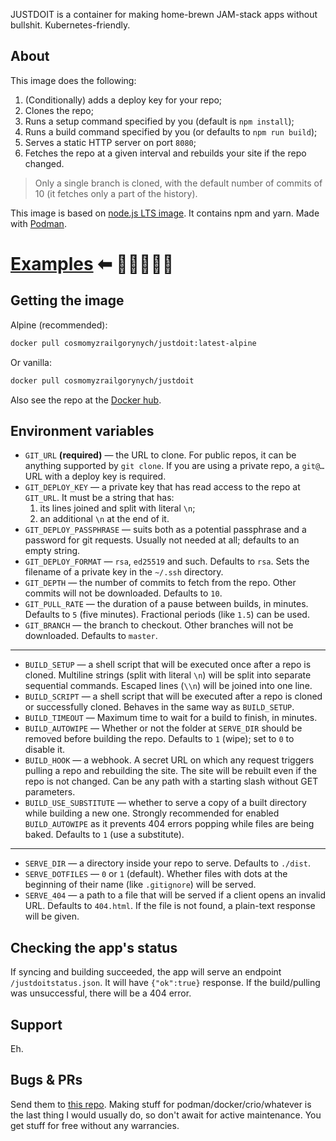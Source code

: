 JUSTDOIT is a container for making home-brewn JAM-stack apps without bullshit. Kubernetes-friendly.

## About

This image does the following:

1. (Conditionally) adds a deploy key for your repo;
2. Clones the repo;
3. Runs a setup command specified by you (default is `npm install`);
3. Runs a build command specified by you (or defaults to `npm run build`);
4. Serves a static HTTP server on port `8080`;
5. Fetches the repo at a given interval and rebuilds your site if the repo changed.

> Only a single branch is cloned, with the default number of commits of 10 (it fetches only a part of the history).

This image is based on [node.js LTS image](https://hub.docker.com/_/node). It contains npm and yarn. Made with [Podman](https://podman.io/).

# [Examples](https://github.com/CosmoMyzrailGorynych/justdoit/tree/master/examples) ⬅ 💃💅🎉💪💦

## Getting the image

Alpine (recommended):

```sh
docker pull cosmomyzrailgorynych/justdoit:latest-alpine
```

Or vanilla:

```sh
docker pull cosmomyzrailgorynych/justdoit
```

Also see the repo at the [Docker hub](https://hub.docker.com/r/cosmomyzrailgorynych/justdoit).

## Environment variables

* `GIT_URL` **(required)** — the URL to clone. For public repos, it can be anything supported by `git clone`. If you are using a private repo, a `git@…` URL with a deploy key is required.
* `GIT_DEPLOY_KEY` — a private key that has read access to the repo at `GIT_URL`. It must be a string that has:
    1. its lines joined and split with literal `\n`;
    2. an additional `\n` at the end of it.
* `GIT_DEPLOY_PASSPHRASE` — suits both as a potential passphrase and a password for git requests. Usually not needed at all; defaults to an empty string.
* `GIT_DEPLOY_FORMAT` — `rsa`, `ed25519` and such. Defaults to `rsa`. Sets the filename of a private key in the `~/.ssh` directory.
* `GIT_DEPTH` — the number of commits to fetch from the repo. Other commits will not be downloaded. Defaults to `10`.
* `GIT_PULL_RATE` — the duration of a pause between builds, in minutes. Defaults to `5` (five minutes). Fractional periods (like `1.5`) can be used.
* `GIT_BRANCH` — the branch to checkout. Other branches will not be downloaded. Defaults to `master`.

---

* `BUILD_SETUP` — a shell script that will be executed once after a repo is cloned. Multiline strings (split with literal `\n`) will be split into separate sequential commands. Escaped lines (`\\n`) will be joined into one line.
* `BUILD_SCRIPT` — a shell script that will be executed after a repo is cloned or successfully cloned. Behaves in the same way as `BUILD_SETUP`.
* `BUILD_TIMEOUT` — Maximum time to wait for a build to finish, in minutes.
* `BUILD_AUTOWIPE` — Whether or not the folder at `SERVE_DIR` should be removed before building the repo. Defaults to `1` (wipe); set to `0` to disable it.
* `BUILD_HOOK` — a webhook. A secret URL on which any request triggers pulling a repo and rebuilding the site. The site will be rebuilt even if the repo is not changed. Can be any path with a starting slash without GET parameters.
* `BUILD_USE_SUBSTITUTE` — whether to serve a copy of a built directory while building a new one. Strongly recommended for enabled `BUILD_AUTOWIPE` as it prevents 404 errors popping while files are being baked. Defaults to `1` (use a substitute).

---

* `SERVE_DIR` — a directory inside your repo to serve. Defaults to `./dist`.
* `SERVE_DOTFILES` — `0` or `1` (default). Whether files with dots at the beginning of their name (like `.gitignore`) will be served.
* `SERVE_404` — a path to a file that will be served if a client opens an invalid URL. Defaults to `404.html`. If the file is not found, a plain-text response will be given.

## Checking the app's status

If syncing and building succeeded, the app will serve an endpoint `/justdoitstatus.json`. It will have `{"ok":true}` response. If the build/pulling was unsuccessful, there will be a 404 error.
## Support

Eh.

## Bugs & PRs

Send them to [this repo](https://github.com/CosmoMyzrailGorynych/justdoit). Making stuff for podman/docker/crio/whatever is the last thing I would usually do, so don't await for active maintenance. You get stuff for free without any warrancies.